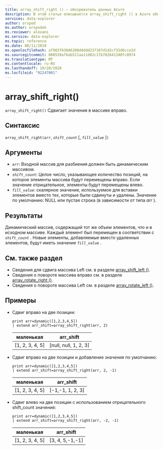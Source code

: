```yaml
---
title: array_shift_right () — обозреватель данных Azure
description: В этой статье описывается array_shift_right () в Azure обозреватель данных.
services: data-explorer
author: orspod
ms.author: orspodek
ms.reviewer: alexans
ms.service: data-explorer
ms.topic: reference
ms.date: 08/11/2019
ms.openlocfilehash: af983f63046280d4ddd237107d1d2cf35d6cce2d
ms.sourcegitcommit: 608539af6ab511aa11d82c17b782641340fc8974
ms.translationtype: MT
ms.contentlocale: ru-RU
ms.lasthandoff: 10/20/2020
ms.locfileid: "92247001"
---
```

# <a name="array_shift_right"></a>array_shift_right()

`array_shift_right()` Сдвигает значения в массиве вправо.

## <a name="syntax"></a>Синтаксис

`array_shift_right(`*`arr`*, *`shift_count`* [, *`fill_value`* ]`)`

## <a name="arguments"></a>Аргументы

* *`arr`*: Входной массив для разбиения должен быть динамическим массивом.
* *`shift_count`*: Целое число, указывающее количество позиций, на которое элементы массива будут перемещены вправо. Если значение отрицательное, элементы будут перемещены влево.
* *`fill_value`*: скалярное значение, используемое для вставки элементов вместо тех, которые были сдвинуты и удалены. Значение по умолчанию: NULL или пустая строка (в зависимости от типа *arr* ).

## <a name="returns"></a>Результаты

Динамический массив, содержащий тот же объем элементов, что и в исходном массиве. Каждый элемент был перемещен в соответствии с *`shift_count`* . Новые элементы, добавляемые вместо удаленных элементов, будут иметь значение *`fill_value`* .

## <a name="see-also"></a>См. также раздел

* Сведения для сдвига массива Left см. в разделе [array_shift_left ()](array_shift_leftfunction.md).
* Сведения о повороте массива вправо см. в разделе [array_rotate_right ()](array_rotate_rightfunction.md).
* Сведения о повороте массива Left см. в разделе [array_rotate_left ()](array_rotate_leftfunction.md).

## <a name="examples"></a>Примеры

* Сдвиг вправо на две позиции:

    <!-- csl: https://help.kusto.windows.net:443/Samples -->
    ```kusto
    print arr=dynamic([1,2,3,4,5]) 
    | extend arr_shift=array_shift_right(arr, 2)
    ```
    
    |маленькая|arr_shift|
    |---|---|
    |[1, 2, 3, 4, 5]|[null, null, 1, 2, 3]|

* Сдвиг вправо на две позиции и добавление значения по умолчанию:

    <!-- csl: https://help.kusto.windows.net:443/Samples -->
    ```kusto
    print arr=dynamic([1,2,3,4,5]) 
    | extend arr_shift=array_shift_right(arr, 2, -1)
    ```
    
    |маленькая|arr_shift|
    |---|---|
    |[1, 2, 3, 4, 5]|[-1,-1, 1, 2, 3]|

* Сдвиг влево на две позиции с использованием отрицательного shift_count значения:

    <!-- csl: https://help.kusto.windows.net:443/Samples -->
    ```kusto
    print arr=dynamic([1,2,3,4,5]) 
    | extend arr_shift=array_shift_right(arr, -2, -1)
    ```
    
    |маленькая|arr_shift|
    |---|---|
    |[1, 2, 3, 4, 5]|[3, 4, 5,-1,-1]|
    